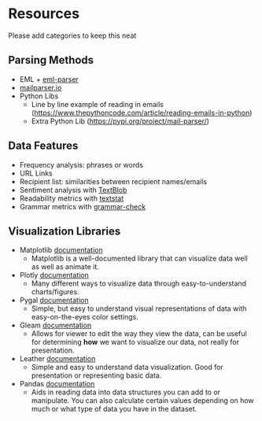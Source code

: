Resources
=

Please add categories to keep this neat

## Parsing Methods
- EML + [eml-parser](https://pypi.org/project/eml-parser/)
- [mailparser.io](https://mailparser.io)
- Python Libs 
  - Line by line example of reading in emails (https://www.thepythoncode.com/article/reading-emails-in-python)
  - Extra Python Lib (https://pypi.org/project/mail-parser/)

## Data Features
- Frequency analysis: phrases or words
- URL Links
- Recipient list: similarities between recipient names/emails
- Sentiment analysis with [TextBlob](https://textblob.readthedocs.io/en/dev/advanced_usage.html#sentiment-analyzers)
- Readability metrics with [textstat](https://pypi.org/project/textstat/)
- Grammar metrics with [grammar-check](https://pypi.org/project/grammar-check/)

## Visualization Libraries
- Matplotlib [documentation](https://matplotlib.org/)
  - Matplotlib is a well-documented library that can visualize data well as well as animate it.
- Plotly [documentation](https://plotly.com/python/)
  - Many different ways to visualize data through easy-to-understand charts/figures.
- Pygal [documentation](http://www.pygal.org/en/stable/)
  - Simple, but easy to understand visual representations of data with easy-on-the-eyes color settings.
- Gleam [documentation](https://github.com/dgrtwo/gleam)
  - Allows for viewer to edit the way they view the data, can be useful for determining **how** we want to visualize our data, not really for presentation.
- Leather [documentation](https://leather.readthedocs.io/en/0.3.3/)
  - Simple and easy to understand data visualization. Good for presentation or representing basic data.
- Pandas [documentation](https://pypi.org/project/pandas/)
  - Aids in reading data into data structures you can add to or manipulate. You can also calculate certain values depending on how much or what type of data you have in the dataset.
